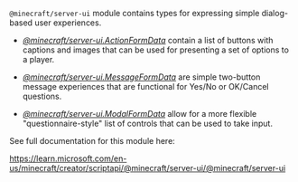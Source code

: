 `@minecraft/server-ui` module contains types for expressing simple dialog-based user experiences.







  * [*@minecraft/server-ui.ActionFormData*](../../minecraft/server-ui/ActionFormData.md) contain a list of buttons with captions and images that can be used for presenting a set of options to a player.



  * [*@minecraft/server-ui.MessageFormData*](../../minecraft/server-ui/MessageFormData.md) are simple two-button message experiences that are functional for Yes/No or OK/Cancel questions.



  * [*@minecraft/server-ui.ModalFormData*](../../minecraft/server-ui/ModalFormData.md) allow for a more flexible "questionnaire-style" list of controls that can be used to take input.



See full documentation for this module here:



https://learn.microsoft.com/en-us/minecraft/creator/scriptapi/@minecraft/server-ui/@minecraft/server-ui
